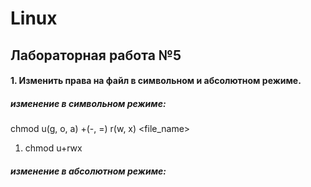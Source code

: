 # Linux
## Лабораторная работа №5

#### 1. Изменить права на файл в символьном и абсолютном режиме.
##### изменение в символьном режиме:
chmod u(g, o, a) +(-, =) r(w, x) <file_name>
1) chmod u+rwx

##### изменение в абсолютном режиме:
